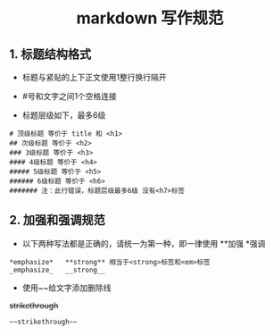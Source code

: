 <h1 align='center'>markdown 写作规范</h1>

## 1. 标题结构格式

* 标题与紧贴的上下正文使用1整行换行隔开

* \#号和文字之间1个空格连接

* 标题层级如下，最多6级

```
# 顶级标题 等价于 title 和 <h1>
## 次级标题 等价于 <h2>
### 3级标题 等价于 <h3>
#### 4级标题 等价于 <h4>
##### 5级标题 等价于 <h5>
###### 6级标题 等价于 <h6>
####### 注：此行错误，标题层级最多6级 没有<h7>标签
```

## 2. 加强和强调规范

* 以下两种写法都是正确的，请统一为第一种，即一律使用 **加强 *强调

```
*emphasize*   **strong** 相当于<strong>标签和<em>标签
_emphasize_   __strong__
```

* 使用~~给文字添加删除线

~~strikethrough~~

`~~strikethrough~~`